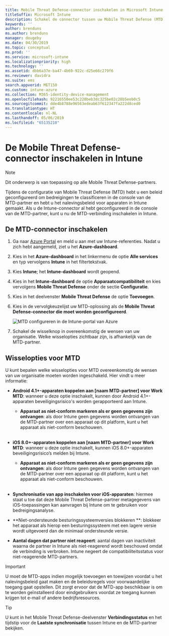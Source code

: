 ```yaml
---
title: Mobile Threat Defense-connector inschakelen in Microsoft Intune
titleSuffix: Microsoft Intune
description: Schakel de connector tussen uw Mobile Threat Defense (MTD) -partner en Microsoft Intune in.
keywords: ''
author: brenduns
ms.author: brenduns
manager: dougeby
ms.date: 04/30/2019
ms.topic: conceptual
ms.prod: ''
ms.service: microsoft-intune
ms.localizationpriority: high
ms.technology: ''
ms.assetid: dbb6a37e-ba47-4b69-922c-d25e66c279f6
ms.reviewer: davidra
ms.suite: ems
search.appverid: MET150
ms.custom: intune-azure
ms.collection: M365-identity-device-management
ms.openlocfilehash: 92216550ee53c220beb3dc325be02c28b5eeb0c5
ms.sourcegitcommit: dde4b8788e96563edeab63f612347fa222d8ced0
ms.translationtype: HT
ms.contentlocale: nl-NL
ms.lasthandoff: 05/06/2019
ms.locfileid: "65135210"
---
```

# <a name="enable-the-mobile-threat-defense-connector-in-intune"></a>De Mobile Threat Defense-connector inschakelen in Intune

> [!NOTE] 
> Dit onderwerp is van toepassing op alle Mobile Threat Defense-partners.

Tijdens de configuratie van Mobile Threat Defense (MTD) hebt u een beleid geconfigureerd om bedreigingen te classificeren in de console van de MTD-partner en hebt u het nalevingsbeleid voor apparaten in Intune gemaakt. Als u de Intune-connector al hebt geconfigureerd in de console van de MTD-partner, kunt u nu de MTD-verbinding inschakelen in Intune.

## <a name="to-enable-the-mtd-connector"></a>De MTD-connector inschakelen

1. Ga naar [Azure Portal](https://portal.azure.com) en meld u aan met uw Intune-referenties. Nadat u zich hebt aangemeld, ziet u het **Azure-dashboard**.

2. Kies in het **Azure-dashboard** in het linkermenu de optie **Alle services** en typ vervolgens **Intune** in het filtertekstvak.

3. Kies **Intune**; het **Intune-dashboard** wordt geopend.

4. Kies in het **Intune-dashboard** de optie **Apparaatcompatibiliteit** en kies vervolgens **Mobile Threat Defense** onder de sectie **Configuratie**.

5. Kies in het deelvenster **Mobile Threat Defense** de optie **Toevoegen**.

6. Kies in de vervolgkeuzelijst uw MTD-oplossing als de **Mobile Threat Defense-connector die moet worden geconfigureerd**.

    ![MTD configureren in de Intune-portal van Azure](./media/enable-mtd-connector-1.png)

7. Schakel de wisselknop in overeenkomstig de wensen van uw organisatie. Welke wisselopties zichtbaar zijn, is afhankelijk van de MTD-partner.

## <a name="mtd-toggle-options"></a>Wisselopties voor MTD

U kunt bepalen welke wisselopties voor MTD overeenkomstig de wensen van uw organisatie moeten worden ingeschakeld. Hier vindt u meer informatie:

- **Android 4.1+-apparaten koppelen aan [naam MTD-partner] voor Work MTD**: wanneer u deze optie inschakelt, kunnen door Android 4.1+-apparaten beveiligingsrisico's worden gerapporteerd aan Intune.
    - **Apparaat as niet-conform markeren als er geen gegevens zijn ontvangen**: als door Intune geen gegevens worden ontvangen van de MTD-partner over een apparaat op dit platform, kunt u het apparaat als niet-conform beschouwen.
<br></br>
- **iOS 8.0+-apparaten koppelen aan [naam MTD-partner] voor Work MTD**: wanneer u deze optie inschakelt, kunnen iOS 8.0+-apparaten beveiligingsrisico’s melden bij Intune.
    - **Apparaat as niet-conform markeren als er geen gegevens zijn ontvangen**: als door Intune geen gegevens worden ontvangen van de MTD-partner over een apparaat op dit platform, kunt u het apparaat als niet-conform beschouwen.
<br></br>
- **Synchronisatie van app inschakelen voor iOS-apparaten**: hiermee staat u toe dat deze Mobile Threat Defense-partner metagegevens van iOS-toepassingen kan aanvragen bij Intune om te gebruiken voor bedreigingsanalyse.

- **Niet-ondersteunde besturingssysteemversies blokkeren **: blokkeer het apparaat als hierop een besturingssysteem met een lagere versie wordt uitgevoerd dan de minimaal ondersteunde versie.

- **Aantal dagen dat partner niet reageert**: aantal dagen van inactiviteit waarna de partner in Intune als niet-reagerend wordt beschouwd omdat de verbinding is verbroken. Intune negeert de compatibiliteitsstatus voor niet-reagerende MTD-partners.

> [!IMPORTANT] 
> U moet de MTD-apps indien mogelijk toevoegen en toewijzen voordat u het nalevingsbeleid gaat maken en de beleidsregels voor voorwaardelijke toegang gaat opstellen. Dit zorgt ervoor dat de MTD-app beschikbaar is om te worden geïnstalleerd door eindgebruikers voordat ze toegang kunnen krijgen tot e-mail of andere bedrijfsresources.

> [!TIP]
> U kunt in het Mobile Threat Defense-deelvenster **Verbindingsstatus** en het tijdstip voor de **Laatste synchronisatie** tussen Intune en de MTD-partner bekijken.
